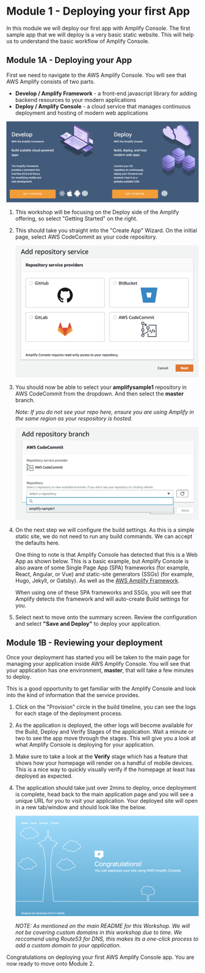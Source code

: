 # Module 1 - Deploying your first App

In this module we will deploy our first app with Amplify Console. The first sample app that we will deploy is a very basic static website. This will help us to understand the basic workflow of Amplify Console.

## Module 1A - Deploying your App

First we need to navigate to the AWS Amplify Console. You will see that AWS Amplify consists of two parts. 

- **Develop / Amplify Framework** -  a front-end javascript library for adding backend resources to your modern applications
- **Deploy / Amplify Console** -  a cloud service that manages continuous deployment and hosting of modern web applications

![Alt text](images/1A-amplify-homepage.png)

1. This workshop will be focusing on the Deploy side of the Amplify offering, so select "Getting Started" on the right.

2. This should take you straight into the "Create App" Wizard. On the initial page, select AWS CodeCommit as your code repository.

    ![Alt text](images/1A-amplify-select-git.png)

3. You should now be able to select your **amplifysample1** repository in AWS CodeCommit from the dropdown. And then select the **master** branch.

    *Note: If you do not see your repo here, ensure you are using Amplify in the same region as your respository is hosted.*

    ![Alt text](images/1A-amplify-select-repo.png)

4. On the next step we will configure the build settings. As this is a simple static site, we do not need to run any build commands. We can accept the defaults here.

    One thing to note is that Amplify Console has detected that this is a Web App as shown below. This is a basic example, but Amplify Console is also aware of some Single Page App (SPA) frameworks (for example, React, Angular, or Vue) and static-site generators (SSGs) (for example, Hugo, Jekyll, or Gatsby). As well as the [AWS Amplify Framework](https://aws-amplify.github.io/).

    When using one of these SPA frameworks and SSGs, you will see that Amplify detects the framework and will auto-create Build settings for you.

5. Select next to move onto the summary screen. Review the configuration and select **"Save and Deploy"** to deploy your application.

## Module 1B - Reviewing your deployment

Once your deployment has started you will be taken to the main page for managing your application inside AWS Amplify Console. You will see that your application has one environment, **master**, that will take a few minutes to deploy.

This is a good opportunity to get familiar with the Amplify Console and look into the kind of information that the service provides. 

1. Click on the "Provision" circle in the build timeline, you can see the logs for each stage of the deployment process. 

2. As the application is deployed, the other logs will become available for the Build, Deploy and Verify Stages of the application. Wait a minute or two to see the app move through the stages. This will give you a look at what Amplify Console is deploying for your application. 

3. Make sure to take a look at the **Verify** stage which has a feature that shows how your homepage will render on a handful of mobile devices. This is a nice way to quickly visually verify if the homepage at least has deployed as expected.

4. The application should take just over 2mins to deploy, once deployment is complete, head back to the main application page and you will see a unique URL for you to visit your application. Your deployed site will open in a new tab/window and should look like the below.

    ![Alt text](images/1A-site-deployed.png)

    *NOTE: As mentioned on the main README for this Workshop. We will not be covering custom domains in this workshop due to time. We reccomend using Route53 for DNS, this makes its a one-click process to add a custom domain to your application.*

Congratulations on deploying your first AWS Amplify Console app. You are now ready to move onto Module 2.

